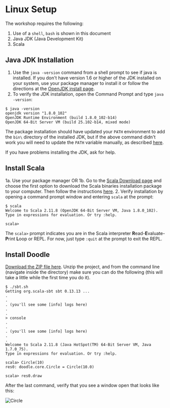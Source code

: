 # Linux Setup
The workshop requires the following:

1. Use of a `shell`, `bash` is shown in this document
2. Java JDK (Java Development Kit)
3. Scala

## Java JDK Installation
1. Use the `java -version` command from a shell prompt to see if java is installed. If you don't have version 1.6 or higher of the JDK installed on your system, use your package manager to install it or follow the directions at the [OpenJDK install page](http://openjdk.java.net/install/). 
2. To verify the JDK installation, open the Command Prompt and type `java -version`:

```
$ java -version
openjdk version "1.8.0_102"
OpenJDK Runtime Environment (build 1.8.0_102-b14)
OpenJDK 64-Bit Server VM (build 25.102-b14, mixed mode)
```
The package installation should have updated your `PATH` environment to add the `bin\` directory of the installed JDK, but if the above command didn't work you will need to update the `PATH` variable manually, as described [here](http://www.java.com/en/download/help/path.xml).

If you have problems installing the JDK, ask for help.

## Install Scala
1a. Use your package manager OR
1b. Go to the [Scala Download page](http://www.scala-lang.org/download/) and choose the first option to download the Scala binaries installation package to your computer. Then follow the instructions [here](http://www.scala-lang.org/download/install.html).
2. Verify installation by opening a command prompt window and entering `scala` at the prompt:

```
$ scala
Welcome to Scala 2.11.8 (OpenJDK 64-Bit Server VM, Java 1.8.0_102).
Type in expressions for evaluation. Or try :help.

scala> 
```
The `scala>` prompt indicates you are in the Scala interpreter **R**ead-**E**valuate-**P**rint **L**oop or REPL. For now, just type `:quit` at the prompt to exit the REPL.

## Install Doodle

[Download the ZIP file here](https://github.com/scalabridge/doodle/archive/master.zip). Unzip the project, and from the command line (navigate inside the directory) make sure you can do the following (this will take a little while the first time you do it).

```
$ ./sbt.sh
Getting org.scala-sbt sbt 0.13.13 ...
.
.
. (you'll see some [info] logs here)
.
.
> console
.
.
. (you'll see some [info] logs here)
.
.
Welcome to Scala 2.11.8 (Java HotSpot(TM) 64-Bit Server VM, Java 1.7.0_75).
Type in expressions for evaluation. Or try :help.

scala> Circle(10)
res0: doodle.core.Circle = Circle(10.0)

scala> res0.draw
```

After the last command, verify that you see a window open that looks like this:

![Circle](https://github.com/scalabridge/curriculum/blob/master/setup/img/circle.png?raw=true)

